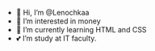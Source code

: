 - 👋 Hi, I’m @Lenochkaa
- 👀 I’m interested in money
- 🌱 I’m currently learning HTML and CSS
- 💕 I’m study at IT faculty.

<!---
Lenochkaa/Lenochkaa is a ✨ special ✨ repository because its `README.md` (this file) appears on your GitHub profile.
You can click the Preview link to take a look at your changes.
--->
